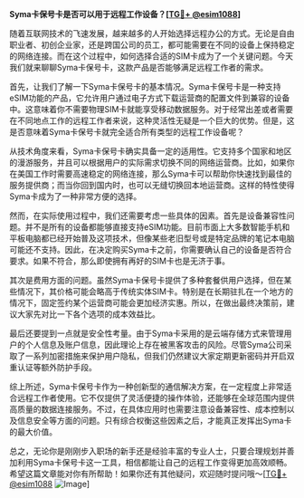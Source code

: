 **Syma卡保号卡是否可以用于远程工作设备？[[TG💪+ @esim1088](https://t.me/s/esim1088)]**

随着互联网技术的飞速发展，越来越多的人开始选择远程办公的方式。无论是自由职业者、初创企业家，还是跨国公司的员工，都可能需要在不同的设备上保持稳定的网络连接。而在这个过程中，如何选择合适的SIM卡成为了一个关键问题。今天我们就来聊聊Syma卡保号卡，这款产品是否能够满足远程工作者的需求。

首先，让我们了解一下Syma卡保号卡的基本情况。Syma卡保号卡是一种支持eSIM功能的产品，它允许用户通过电子方式下载运营商的配置文件到兼容的设备中。这意味着你不需要物理SIM卡就能享受移动数据服务。对于经常出差或者需要在不同地点工作的远程工作者来说，这种灵活性无疑是一个巨大的优势。但是，这是否意味着Syma卡保号卡就完全适合所有类型的远程工作设备呢？

从技术角度来看，Syma卡保号卡确实具备一定的适用性。它支持多个国家和地区的漫游服务，并且可以根据用户的实际需求切换不同的网络运营商。比如，如果你在美国工作时需要高速稳定的网络连接，那么Syma卡可以帮助你快速找到最佳的服务提供商；而当你回到国内时，也可以无缝切换回本地运营商。这样的特性使得Syma卡成为了一种非常方便的选择。

然而，在实际使用过程中，我们还需要考虑一些具体的因素。首先是设备兼容性问题。并不是所有的设备都能够直接支持eSIM功能。目前市面上大多数智能手机和平板电脑都已经开始普及这项技术，但像某些老旧型号或是特定品牌的笔记本电脑可能还不支持。因此，在决定购买Syma卡之前，你需要确认自己的设备是否符合要求。如果不符合，那么即使拥有再好的SIM卡也是无济于事。

其次是费用方面的问题。虽然Syma卡保号卡提供了多种套餐供用户选择，但在某些情况下，其价格可能会略高于传统实体SIM卡。特别是在长期驻扎在一个地方的情况下，固定签约某个运营商可能会更加经济实惠。所以，在做出最终决策前，建议大家先对比一下各个选项的成本效益比。

最后还要提到一点就是安全性考量。由于Syma卡采用的是云端存储方式来管理用户的个人信息及账户信息，因此理论上存在被黑客攻击的风险。尽管Syma公司采取了一系列加密措施来保护用户隐私，但我们仍然建议大家定期更新密码并开启双重认证等额外防护手段。

综上所述，Syma卡保号卡作为一种创新型的通信解决方案，在一定程度上非常适合远程工作者使用。它不仅提供了灵活便捷的操作体验，还能够在全球范围内提供高质量的数据连接服务。不过，在具体应用时也需要注意设备兼容性、成本控制以及信息安全等方面的问题。只有综合权衡这些因素之后，才能真正发挥出Syma卡的最大价值。

总之，无论你是刚刚步入职场的新手还是经验丰富的专业人士，只要合理规划并善加利用Syma卡保号卡这一工具，相信都能让自己的远程工作变得更加高效顺畅。希望这篇文章能对你有所帮助！如果你还有其他疑问，欢迎随时提问哦～[[TG💪+ @esim1088](https://t.me/s/esim1088) ![Image](https://i.postimg.cc/4NQfJmqS/Snipaste-2025-05-13-00-14-12.png)]